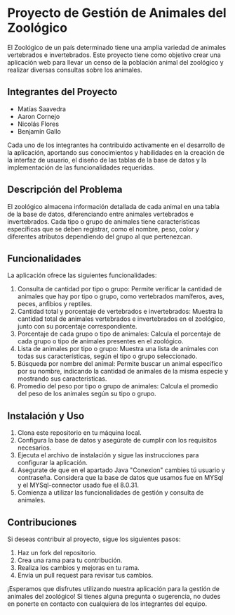 # Proyecto de Gestión de Animales del Zoológico

El Zoológico de un país determinado tiene una amplia variedad de animales vertebrados e invertebrados. Este proyecto tiene como objetivo crear una aplicación web para llevar un censo de la población animal del zoológico y realizar diversas consultas sobre los animales.

## Integrantes del Proyecto

- Matías Saavedra
- Aaron Cornejo
- Nicolás Flores
- Benjamín Gallo

Cada uno de los integrantes ha contribuido activamente en el desarrollo de la aplicación, aportando sus conocimientos y habilidades en la creación de la interfaz de usuario, el diseño de las tablas de la base de datos y la implementación de las funcionalidades requeridas.

## Descripción del Problema

El zoológico almacena información detallada de cada animal en una tabla de la base de datos, diferenciando entre animales vertebrados e invertebrados. Cada tipo o grupo de animales tiene características específicas que se deben registrar, como el nombre, peso, color y diferentes atributos dependiendo del grupo al que pertenezcan.

## Funcionalidades

La aplicación ofrece las siguientes funcionalidades:

1. Consulta de cantidad por tipo o grupo: Permite verificar la cantidad de animales que hay por tipo o grupo, como vertebrados mamíferos, aves, peces, anfibios y reptiles.
2. Cantidad total y porcentaje de vertebrados e invertebrados: Muestra la cantidad total de animales vertebrados e invertebrados en el zoológico, junto con su porcentaje correspondiente.
3. Porcentaje de cada grupo o tipo de animales: Calcula el porcentaje de cada grupo o tipo de animales presentes en el zoológico.
4. Lista de animales por tipo o grupo: Muestra una lista de animales con todas sus características, según el tipo o grupo seleccionado.
5. Búsqueda por nombre del animal: Permite buscar un animal específico por su nombre, indicando la cantidad de animales de la misma especie y mostrando sus características.
6. Promedio del peso por tipo o grupo de animales: Calcula el promedio del peso de los animales según su tipo o grupo.

## Instalación y Uso

1. Clona este repositorio en tu máquina local.
2. Configura la base de datos y asegúrate de cumplir con los requisitos necesarios.
3. Ejecuta el archivo de instalación y sigue las instrucciones para configurar la aplicación.
4. Asegurate de que en el apartado Java "Conexion" cambies tú usuario y contraseña. Considera que la base de datos que usamos fue en MYSql y el MYSql-connector usado fue el 8.0.31.
5. Comienza a utilizar las funcionalidades de gestión y consulta de animales.

## Contribuciones

Si deseas contribuir al proyecto, sigue los siguientes pasos:

1. Haz un fork del repositorio.
2. Crea una rama para tu contribución.
3. Realiza los cambios y mejoras en tu rama.
4. Envía un pull request para revisar tus cambios.

¡Esperamos que disfrutes utilizando nuestra aplicación para la gestión de animales del zoológico! Si tienes alguna pregunta o sugerencia, no dudes en ponerte en contacto con cualquiera de los integrantes del equipo.
